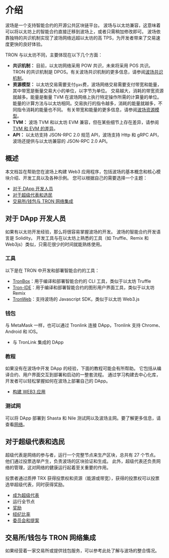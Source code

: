 # 介绍

波场是一个支持智能合约的开源公共区块链平台。
波场与以太坊兼容，这意味着可以将以太坊上的智能合约直接迁移到波场上，或者只需稍加修改即可。
波场依靠独特的共识机制实现了波场网络远超以太坊的高 TPS，为开发者带来了交易速度更快的良好体验。

TRON 与以太坊不同，主要体现在以下几个方面：

- **共识机制：** 目前，以太坊网络采用 POW 共识，未来将采用 POS 共识。
  TRON 的共识机制是 DPOS。有关波场共识机制的更多信息，请参阅[波场共识机制](../tron-protocol/consensus.md)。
- **资源模型：** 以太坊交易需要支付`gas`费，波场网络交易需要支付带宽和能量，
  其中带宽是衡量交易大小的单位，以字节为单位。
  交易越大，消耗的带宽资源就越多。能量是衡量 TVM 在波场网络上执行特定操作所需的计算量的单位。
  能量的计算方法与以太坊相同。交易执行的指令越多，消耗的能量就越多，不同指令消耗的能量也不同。
  有关带宽和能量的更多信息，请参阅[波场资源模型](../tron-protocol/resource-model/index.md)。
- **TVM：** 波场 TVM 和以太坊 EVM 兼容，但在某些细节上存在差异，请参阅 [TVM 和 EVM 的差异](../tron-protocol/tvm/index.md)。
- **API：** 以太坊支持 JSON-RPC 2.0 规范 API，波场支持 Http 和 gRPC API，
  波场还提供与以太坊兼容的 JSON-RPC 2.0 API。

## 概述

本文档旨在帮助您在波场上构建 Web3 应用程序，包括波场的基本概念和核心模块介绍、开发工具以及各种示例。
您可以根据自己的需要选择一个主题：

- [对于 DApp 开发人员](#dapp)
- [对于超级代表和选民](#_7)
- [交易所/钱包与 TRON 网络集成](#tron)

## 对于 DApp 开发人员

如果有以太坊开发经验，那么将很容易掌握波场的开发。
波场的智能合约开发语言是 Solidity。
开发工具与在以太坊上熟悉的工具（如 Truffle、Remix 和 Web3js）类似，只需花很少的时间就能熟练使用。

### 工具

以下是在 TRON 中开发和部署智能合约的工具：

- [TronBox](https://github.com/tronprotocol/tronbox)：用于编译和部署智能合约的 CLI 工具，类似于以太坊 Truffle
- [Tron-IDE](https://www.tronide.io/)：用于编译和部署智能合约的图形用户界面工具，类似于以太坊 Remix
- [TronWeb](https://tronweb.network/docu/docs/intro/)：支持波场的 Javascript SDK，类似于以太坊 Web3.js

### 钱包

与 MetaMask 一样，也可以通过 Tronlink 连接 DApp，Tronlink 支持 Chrome、Android 和 IOS。

- 与 TronLink 集成的 DApp

### 教程

如果没有在波场中开发 DApp 的经验，下面的教程可能会有所帮助。
它包括从编译合约、用户界面交互到部署和启动的一整套流程。
通过学习构建去中心化库，开发者可以轻松掌握如何在波场上部署自己的 DApp。

- [构建 WEB3 应用](./build-a-web3-app.md)

### 测试网

可以将 DApp 部署到 Shasta 和 Nile 测试网以及波场主网。要了解更多信息，请查看[网络](../tron-protocol/networks.md)。

## 对于超级代表和选民

超级代表是网络的参与者，运行一个完整节点来生产区块，总共有 27 个节点。
他们通过投票选举产生，负责波场的区块验证和生成。
此外，超级代表还负责网络的管理，这对网络的健康运行起着至关重要的作用。

投票者通过质押 TRX 获得投票权和资源（能源或带宽），获得的投票权可以投票选举超级代表，同时获得奖励。

- [成为超级代表](../tron-protocol/super-representatives/index.md)
- 运行全节点
- [奖励](../tron-protocol/super-representatives/index.md)
- [经纪比率](../tron-protocol/super-representatives/index.md)
- [委员会和提案](../tron-protocol/super-representatives/index.md)

## 交易所/钱包与 TRON 网络集成

如果经营着一家交易所或提供钱包服务，可以参考此处了解与波场的整合情况。

